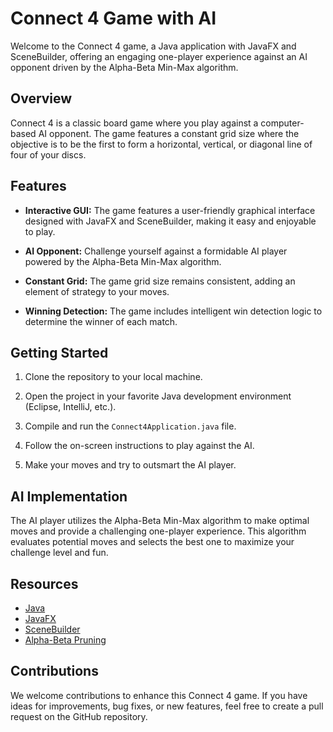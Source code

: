 # Connect 4 Game with AI

Welcome to the Connect 4 game, a Java application with JavaFX and SceneBuilder, offering an engaging one-player experience against an AI opponent driven by the Alpha-Beta Min-Max algorithm.

## Overview

Connect 4 is a classic board game where you play against a computer-based AI opponent. The game features a constant grid size where the objective is to be the first to form a horizontal, vertical, or diagonal line of four of your discs.

## Features

- **Interactive GUI:** The game features a user-friendly graphical interface designed with JavaFX and SceneBuilder, making it easy and enjoyable to play.

- **AI Opponent:** Challenge yourself against a formidable AI player powered by the Alpha-Beta Min-Max algorithm.

- **Constant Grid:** The game grid size remains consistent, adding an element of strategy to your moves.

- **Winning Detection:** The game includes intelligent win detection logic to determine the winner of each match.

## Getting Started

1. Clone the repository to your local machine.

2. Open the project in your favorite Java development environment (Eclipse, IntelliJ, etc.).

3. Compile and run the `Connect4Application.java` file.

4. Follow the on-screen instructions to play against the AI.

5. Make your moves and try to outsmart the AI player.

## AI Implementation

The AI player utilizes the Alpha-Beta Min-Max algorithm to make optimal moves and provide a challenging one-player experience. This algorithm evaluates potential moves and selects the best one to maximize your challenge level and fun.

## Resources

- [Java](https://www.oracle.com/java/)
- [JavaFX](https://openjfx.io/)
- [SceneBuilder](https://gluonhq.com/products/scene-builder/)
- [Alpha-Beta Pruning](https://en.wikipedia.org/wiki/Alpha%E2%80%93beta_pruning)

## Contributions

We welcome contributions to enhance this Connect 4 game. If you have ideas for improvements, bug fixes, or new features, feel free to create a pull request on the GitHub repository.
